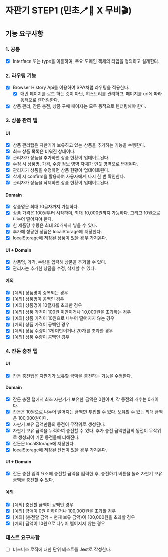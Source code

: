 # 자판기 STEP1 (민초🪥🧼 X 무비🎬)

## 기능 요구사항

### 1. 공통

- [x] Interface 또는 type을 이용하여, 주요 도메인 객체의 타입을 정의하고 설계한다.

### 2. 라우팅 기능

- [x] Browser History Api를 이용하여 SPA처럼 라우팅을 적용한다.
  - [x] 매번 페이지를 로드 하는 것이 아닌, 히스토리를 관리하고, 페이지를 url에 따라 동적으로 렌더링한다.
- [x] 상품 관리, 잔돈 충전, 상품 구매 페이지는 모두 동적으로 렌더링해야 한다.

### 3. 상품 관리 탭

#### UI

- [x] 상품 관리탭은 자판기가 보유하고 있는 상품을 추가하는 기능을 수행한다.
- [x] 최초 상품 목록은 비워진 상태이다.
- [x] 관리자가 상품을 추가하면 상품 현황이 업데이트된다.
- [x] 수정 시 상품명, 가격, 수량 정보 영역 자체가 인풋 영역으로 변경된다.
- [x] 관리자가 상품을 수정하면 상품 현황이 업데이트된다.
- [x] 삭제 시 confirm을 활용하여 사용자에게 다시 한 번 확인한다.
- [x] 관리자가 상품을 삭제하면 상품 현황이 업데이트된다.

#### Domain

- [x] 상품명은 최대 10글자까지 가능하다.
- [x] 상품 가격은 100원부터 시작하며, 최대 10,000원까지 가능하다. 그리고 10원으로 나누어 떨어져야 한다.
- [x] 한 제품당 수량은 최대 20개까지 넣을 수 있다.
- [x] 추가에 성공한 상품은 localStorage에 저장한다.
- [x] localStorage에 저장된 상품이 있을 경우 가져온다.

#### UI + Domain

- [x] 상품명, 가격, 수량을 입력해 상품을 추가할 수 있다.
- [x] 관리자는 추가한 상품을 수정, 삭제할 수 있다.

#### 예외

- [x] [예외] 상품명이 중복되는 경우
- [x] [예외] 상품명이 공백인 경우
- [x] [예외] 상품명이 10글자를 초과한 경우
- [x] [예외] 상품 가격이 100원 미만이거나 10,000원을 초과하는 경우
- [x] [예외] 상품 가격이 10원으로 나누어 떨어지지 않는 경우
- [x] [예외] 상품 가격이 공백인 경우
- [x] [예외] 상품 수량이 1개 미만이거나 20개를 초과한 경우
- [x] [예외] 상품 수량이 공백인 경우

### 4. 잔돈 충전 탭

#### UI

- [x] 잔돈 충전탭은 자판기가 보유할 금액을 충전하는 기능을 수행한다.

#### Domain

- [x] 잔돈 충전 탭에서 최초 자판기가 보유한 금액은 0원이며, 각 동전의 개수는 0개이다.
- [x] 잔돈은 10원으로 나누어 떨어지는 금액만 투입할 수 있다. 보유할 수 있는 최대 금액은 100,000원이다.
- [x] 자판기 보유 금액만큼의 동전이 무작위로 생성된다.
- [x] 자판기 보유 금액을 누적하여 충전할 수 있다. 추가 충전 금액만큼의 동전이 무작위로 생성되어 기존 동전들에 더해진다.
- [x] 잔돈은 localStorage에 저장한다.
- [x] localStorage에 저장된 잔돈이 있을 경우 가져온다.

#### UI + Domain

- [x] 잔돈 충전 입력 요소에 충전할 금액을 입력한 후, 충전하기 버튼을 눌러 자판기 보유 금액을 충전할 수 있다.

#### 예외

- [x] [예외] 충전할 금액이 공백인 경우
- [x] [예외] 금액이 0원 이하이거나 100,000원을 초과할 경우
- [x] [예외] (충전할 금액 + 현재 보유 금액)이 100,000원을 초과할 경우
- [x] [예외] 금액이 10원으로 나누어 떨어지지 않는 경우

### 테스트 요구사항

- [ ] 비즈니스 로직에 대한 단위 테스트를 Jest로 작성한다.
